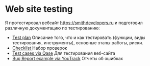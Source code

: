 # Web site testing

Я протестировал вебсайт https://smithdevelopers.ru и подготовил различную документацию по тестированию:

 <ul>
<li>  <a href="">Test plan</a> Описание того, что и как тестировать (функции, виды тестирования, инструменты), основные этапы работы, риски. </li> 
<li>  <a href="https://drive.google.com/drive/folders/1g46Si8rrMvTdrgYOFVImGMylOmx7JXOV?usp=sharing"> Checklist </a> Набор проверок </li>
<li>  <a href="https://drive.google.com/drive/folders/1sIzkFo92zT_Y3xtO7tqVV2WNkkSkNCYw?usp=sharing">Test cases via Qase</a> Для тестирования веб-сайта  </li>
<li>  <a href="https://drive.google.com/drive/folders/1CU9iZYPZOp3xf2gE6GbHd3OzZI83KXtX?usp=sharing">Bug Report example via YouTrack</a> Отчеты об ошибках </li>
</ul>
